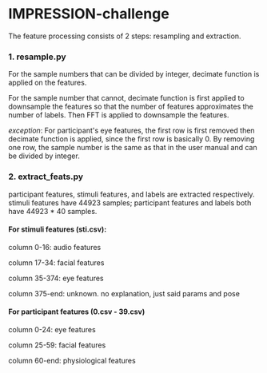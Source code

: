 # IMPRESSION-challenge

The feature processing consists of 2 steps: resampling and extraction.

### 1. resample.py

For the sample numbers that can be divided by integer, decimate function is applied on the features.

For the sample number that cannot, decimate function is first applied to downsample the features so that the number of features approximates the number of labels. Then FFT is applied to downsample the features.

*exception*:
For participant's eye features, the first row is first removed then decimate function is applied, since the first row is basically 0. By removing one row, the sample number is the same as that in the user manual and can be divided by integer.

### 2. extract_feats.py

participant features, stimuli features, and labels are extracted respectively.
stimuli features have 44923 samples; participant features and labels both have 44923 * 40 samples.

#### For stimuli features (sti.csv):

column 0-16: audio features

column 17-34: facial features

column 35-374: eye features

column 375-end: unknown. no explanation, just said params and pose

#### For participant features (0.csv - 39.csv)

column 0-24: eye features

column 25-59: facial features

column 60-end: physiological features
